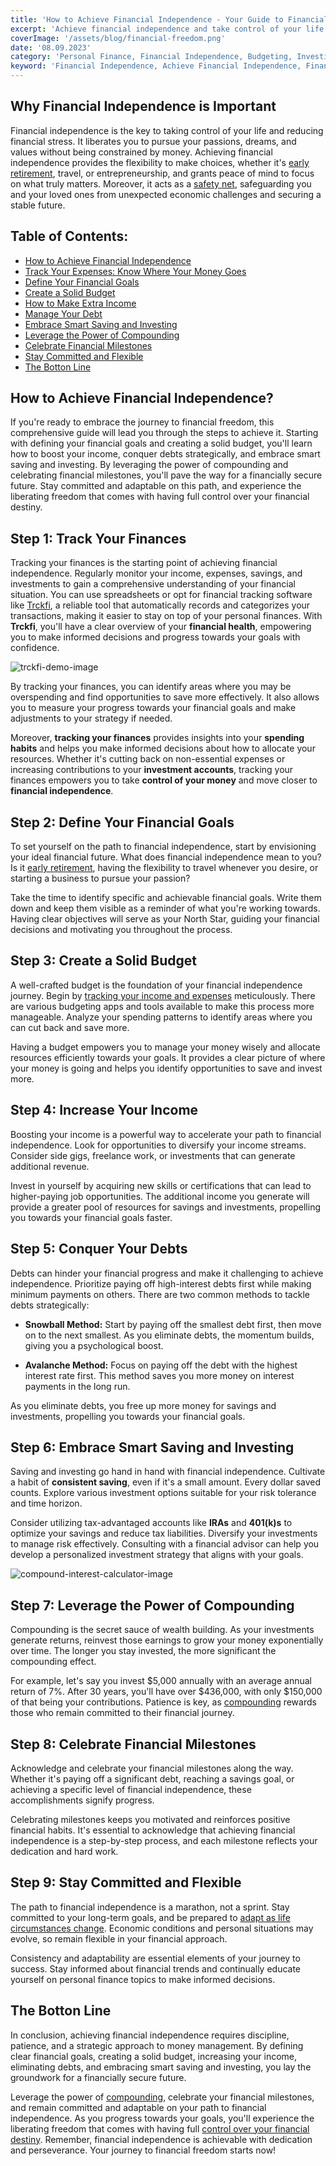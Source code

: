 ```yaml
---
title: 'How to Achieve Financial Independence - Your Guide to Financial Freedom'
excerpt: 'Achieve financial independence and take control of your life! This comprehensive guide will walk you through the steps to attain financial freedom. Learn how to define your financial goals, create a solid budget, increase your income, conquer debts strategically, and embrace smart saving and investing. Leverage the power of compounding and celebrate financial milestones on your path to success. Stay committed and flexible as you pave the way for a financially secure future. Start your journey to financial freedom now!'
coverImage: '/assets/blog/financial-freedom.png'
date: '08.09.2023'
category: 'Personal Finance, Financial Independence, Budgeting, Investing, Saving, Debt Management, Financial Goals, Retirement Planning'
keyword: 'Financial Independence, Achieve Financial Independence, Financial Freedom, Financial Goals, Budgeting, Increasing Income, Managing Debt, Smart Saving, Investing, Compounding, Financial Milestones, Flexibility, Personal Finance, Financial Guide.'
---
```


## Why Financial Independence is Important
Financial independence is the key to taking control of your life and reducing financial stress. It liberates you to pursue your passions, dreams, and values without being constrained by money. Achieving financial independence provides the flexibility to make choices, whether it's [early retirement](/how-to-retire-early-and-embrace-the-fire-movement), travel, or entrepreneurship, and grants peace of mind to focus on what truly matters. Moreover, it acts as a [safety net](/prepare-for-the-unexpected-the-value-of-building-an-emergency-fund), safeguarding you and your loved ones from unexpected economic challenges and securing a stable future.

## Table of Contents:
- [How to Achieve Financial Independence](#financial-independece)
- [Track Your Expenses: Know Where Your Money Goes](#tracking-finances)
- [Define Your Financial Goals](#financial-goals)
- [Create a Solid Budget](#solid-budget)
- [How to Make Extra Income](#income)
- [Manage Your Debt](#debt)
- [Embrace Smart Saving and Investing](#saving-investing)
- [Leverage the Power of Compounding](#compounding)
- [Celebrate Financial Milestones](milestones)
- [Stay Committed and Flexible](#flexible)
- [The Botton Line](#conclusion)

## <a name="financial-independece">How to Achieve Financial Independence?</a>
If you're ready to embrace the journey to financial freedom, this comprehensive guide will lead you through the steps to achieve it. Starting with defining your financial goals and creating a solid budget, you'll learn how to boost your income, conquer debts strategically, and embrace smart saving and investing. By leveraging the power of compounding and celebrating financial milestones, you'll pave the way for a financially secure future. Stay committed and adaptable on this path, and experience the liberating freedom that comes with having full control over your financial destiny.

## <a name="tracking-finances">Step 1: Track Your Finances</a>
Tracking your finances is the starting point of achieving financial independence. Regularly monitor your income, expenses, savings, and investments to gain a comprehensive understanding of your financial situation. You can use spreadsheets or opt for financial tracking software like [Trckfi](www.trckfi.com), a reliable tool that automatically records and categorizes your transactions, making it easier to stay on top of your personal finances. With **Trckfi**, you'll have a clear overview of your **financial health**, empowering you to make informed decisions and progress towards your goals with confidence.

![trckfi-demo-image](/assets/blog/trckfi-demo.png)

By tracking your finances, you can identify areas where you may be overspending and find opportunities to save more effectively. It also allows you to measure your progress towards your financial goals and make adjustments to your strategy if needed.

Moreover, **tracking your finances** provides insights into your **spending habits** and helps you make informed decisions about how to allocate your resources. Whether it's cutting back on non-essential expenses or increasing contributions to your **investment accounts**, tracking your finances empowers you to take **control of your money** and move closer to **financial independence**.

## <a name="financial-goal">Step 2: Define Your Financial Goals</a>
To set yourself on the path to financial independence, start by envisioning your ideal financial future. What does financial independence mean to you? Is it [early retirement](/how-to-retire-early-and-embrace-the-fire-movement), having the flexibility to travel whenever you desire, or starting a business to pursue your passion?

Take the time to identify specific and achievable financial goals. Write them down and keep them visible as a reminder of what you're working towards. Having clear objectives will serve as your North Star, guiding your financial decisions and motivating you throughout the process.

## <a name="solid-budget">Step 3: Create a Solid Budget</a>
A well-crafted budget is the foundation of your financial independence journey. Begin by [tracking your income and expenses](/tracking-your-monthly-expenses) meticulously. There are various budgeting apps and tools available to make this process more manageable. Analyze your spending patterns to identify areas where you can cut back and save more.

Having a budget empowers you to manage your money wisely and allocate resources efficiently towards your goals. It provides a clear picture of where your money is going and helps you identify opportunities to save and invest more.

## <a name="income">Step 4: Increase Your Income</a>
Boosting your income is a powerful way to accelerate your path to financial independence. Look for opportunities to diversify your income streams. Consider side gigs, freelance work, or investments that can generate additional revenue.

Invest in yourself by acquiring new skills or certifications that can lead to higher-paying job opportunities. The additional income you generate will provide a greater pool of resources for savings and investments, propelling you towards your financial goals faster.

 ## <a name="debt">Step 5: Conquer Your Debts</a>
Debts can hinder your financial progress and make it challenging to achieve independence. Prioritize paying off high-interest debts first while making minimum payments on others. There are two common methods to tackle debts strategically:

* **Snowball Method:** Start by paying off the smallest debt first, then move on to the next smallest. As you eliminate debts, the momentum builds, giving you a psychological boost.

* **Avalanche Method:** Focus on paying off the debt with the highest interest rate first. This method saves you more money on interest payments in the long run.

As you eliminate debts, you free up more money for savings and investments, propelling you towards your financial goals.

## <a name="saving-investing">Step 6: Embrace Smart Saving and Investing</a>
Saving and investing go hand in hand with financial independence. Cultivate a habit of **consistent saving**, even if it's a small amount. Every dollar saved counts. Explore various investment options suitable for your risk tolerance and time horizon.

Consider utilizing tax-advantaged accounts like **IRAs** and **401(k)s** to optimize your savings and reduce tax liabilities. Diversify your investments to manage risk effectively. Consulting with a financial advisor can help you develop a personalized investment strategy that aligns with your goals.

![compound-interest-calculator-image](/assets/blog/compound-interest.png)

## <a name="compounding">Step 7: Leverage the Power of Compounding</a>
Compounding is the secret sauce of wealth building. As your investments generate returns, reinvest those earnings to grow your money exponentially over time. The longer you stay invested, the more significant the compounding effect.

For example, let's say you invest $5,000 annually with an average annual return of 7%. After 30 years, you'll have over $436,000, with only $150,000 of that being your contributions. Patience is key, as [compounding](/10-must-know-personal-finance-basics-for-financial-success/#compound-interest) rewards those who remain committed to their financial journey.

## <a name="milestones">Step 8: Celebrate Financial Milestones</a>
Acknowledge and celebrate your financial milestones along the way. Whether it's paying off a significant debt, reaching a savings goal, or achieving a specific level of financial independence, these accomplishments signify progress.

Celebrating milestones keeps you motivated and reinforces positive financial habits. It's essential to acknowledge that achieving financial independence is a step-by-step process, and each milestone reflects your dedication and hard work.

## <a name="flexible">Step 9: Stay Committed and Flexible</a>
The path to financial independence is a marathon, not a sprint. Stay committed to your long-term goals, and be prepared to [adapt as life circumstances change](/prepare-for-the-unexpected-the-value-of-building-an-emergency-fund). Economic conditions and personal situations may evolve, so remain flexible in your financial approach.

Consistency and adaptability are essential elements of your journey to success. Stay informed about financial trends and continually educate yourself on personal finance topics to make informed decisions.

## <a name="conclusion">The Botton Line</a>
In conclusion, achieving financial independence requires discipline, patience, and a strategic approach to money management. By defining clear financial goals, creating a solid budget, increasing your income, eliminating debts, and embracing smart saving and investing, you lay the groundwork for a financially secure future.

Leverage the power of [compounding](/10-must-know-personal-finance-basics-for-financial-success), celebrate your financial milestones, and remain committed and adaptable on your path to financial independence. As you progress towards your goals, you'll experience the liberating freedom that comes with having full [control over your financial destiny](/unlock-financial-control). Remember, financial independence is achievable with dedication and perseverance. Your journey to financial freedom starts now!
